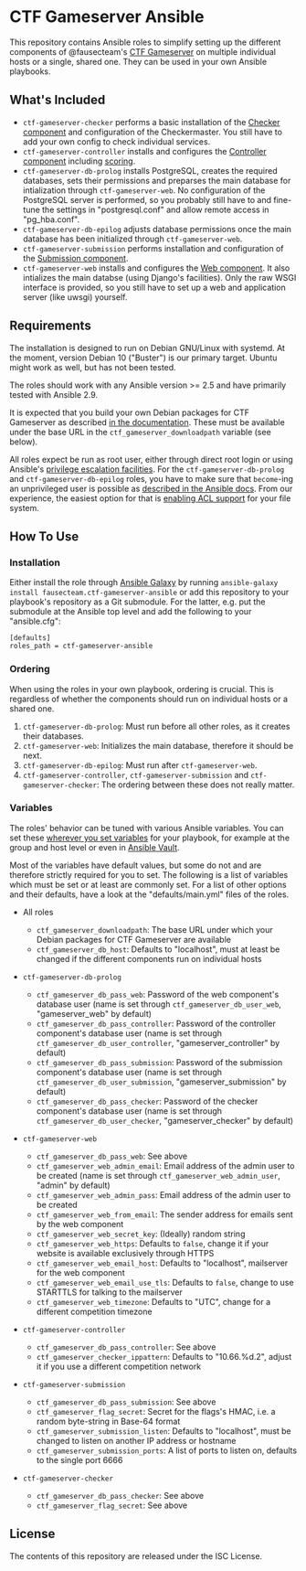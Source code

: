 CTF Gameserver Ansible
======================

This repository contains Ansible roles to simplify setting up the different components of @fausecteam's [CTF Gameserver](https://www.ctf-gameserver.org) on multiple individual hosts or a single, shared one. They can be used in your own Ansible playbooks.

What's Included
---------------
* `ctf-gameserver-checker` performs a basic installation of the [Checker component](https://www.ctf-gameserver.org/checker.html) and configuration of the Checkermaster. You still have to add your own config to check individual services.
* `ctf-gameserver-controller` installs and configures the [Controller component](https://www.ctf-gameserver.org/controller.html) including [scoring](TODO).
* `ctf-gameserver-db-prolog` installs PostgreSQL, creates the required databases, sets their permissions and preparses the main database for intialization through `ctf-gameserver-web`. No configuration of the PostgreSQL server is performed, so you probably still have to and fine-tune the settings in "postgresql.conf" and allow remote access in "pg_hba.conf".
* `ctf-gameserver-db-epilog` adjusts database permissions once the main database has been initialized through `ctf-gameserver-web`.
* `ctf-gameserver-submission` performs installation and configuration of the [Submission component](https://www.ctf-gameserver.org/flags.html#submission).
* `ctf-gameserver-web` installs and configures the [Web component](https://www.ctf-gameserver.org/web.html). It also intializes the main databse (using Django's facilities). Only the raw WSGI interface is provided, so you still have to set up a web and application server (like uwsgi) yourself.

Requirements
------------
The installation is designed to run on Debian GNU/Linux with systemd. At the moment, version Debian 10 ("Buster") is our primary target. Ubuntu might work as well, but has not been tested.

The roles should work with any Ansible version >= 2.5 and have primarily tested with Ansible 2.9.

It is expected that you build your own Debian packages for CTF Gameserver as described [in the documentation](TODO). These must be available under the base URL in the `ctf_gameserver_downloadpath` variable (see below).

All roles expect be run as root user, either through direct root login or using Ansible's [privilege escalation facilities](https://docs.ansible.com/ansible/2.4/become.html). For the `ctf-gameserver-db-prolog` and `ctf-gameserver-db-epilog` roles, you have to make sure that `become`-ing an unprivileged user is possible as [described in the Ansible docs](https://docs.ansible.com/ansible/2.4/become.html#becoming-an-unprivileged-user). From our experience, the easiest option for that is [enabling ACL support](https://help.ubuntu.com/community/FilePermissionsACLs#Enabling_ACLs_in_the_Filesystem) for your file system.

How To Use
----------
### Installation
Either install the role through [Ansible Galaxy](http://docs.ansible.com/ansible/latest/reference_appendices/galaxy.html) by running `ansible-galaxy install fausecteam.ctf-gameserver-ansible` or add this repository to your playbook's repository as a Git submodule. For the latter, e.g. put the submodule at the Ansible top level and add the following to your "ansible.cfg":

    [defaults]
    roles_path = ctf-gameserver-ansible

### Ordering
When using the roles in your own playbook, ordering is crucial. This is regardless of whether the components should run on individual hosts or a shared one.

1. `ctf-gameserver-db-prolog`: Must run before all other roles, as it creates their databases.
2. `ctf-gameserver-web`: Initializes the main database, therefore it should be next.
3. `ctf-gameserver-db-epilog`: Must run after `ctf-gameserver-web`.
4. `ctf-gameserver-controller`, `ctf-gameserver-submission` and `ctf-gameserver-checker`: The ordering between these does not really matter.

### Variables
The roles' behavior can be tuned with various Ansible variables. You can set these [wherever you set variables](https://docs.ansible.com/ansible/2.4/playbooks_variables.html#variable-precedence-where-should-i-put-a-variable) for your playbook, for example at the group and host level or even in [Ansible Vault](http://docs.ansible.com/ansible/2.4/vault.html).

Most of the variables have default values, but some do not and are therefore strictly required for you to set. The following is a list of variables which must be set or at least are commonly set. For a list of other options and their defaults, have a look at the "defaults/main.yml" files of the roles.

* All roles
    * `ctf_gameserver_downloadpath`: The  base URL under which your Debian packages for CTF Gameserver are available
    * `ctf_gameserver_db_host`: Defaults to "localhost", must at least be changed if the different components run on individual hosts

* `ctf-gameserver-db-prolog`
    * `ctf_gameserver_db_pass_web`: Password of the web component's database user (name is set through `ctf_gameserver_db_user_web`, "gameserver_web" by default)
    * `ctf_gameserver_db_pass_controller`: Password of the controller component's database user (name is set through `ctf_gameserver_db_user_controller`, "gameserver_controller" by default)
    * `ctf_gameserver_db_pass_submission`: Password of the submission component's database user (name is set through `ctf_gameserver_db_user_submission`, "gameserver_submission" by default)
    * `ctf_gameserver_db_pass_checker`: Password of the checker component's database user (name is set through `ctf_gameserver_db_user_checker`, "gameserver_checker" by default)

* `ctf-gameserver-web`
    * `ctf_gameserver_db_pass_web`: See above
    * `ctf_gameserver_web_admin_email`: Email address of the admin user to be created (name is set
      through `ctf_gameserver_web_admin_user`, "admin" by default)
    * `ctf_gameserver_web_admin_pass`: Email address of the admin user to be created
    * `ctf_gameserver_web_from_email`: The sender address for emails sent by the web component
    * `ctf_gameserver_web_secret_key`: (Ideally) random string
    * `ctf_gameserver_web_https`: Defaults to `false`, change it if your website is available exclusively through HTTPS
    * `ctf_gameserver_web_email_host`: Defaults to "localhost", mailserver for the web component
    * `ctf_gameserver_web_email_use_tls`: Defaults to `false`, change to use STARTTLS for talking to the mailserver
    * `ctf_gameserver_web_timezone`: Defaults to "UTC", change for a different competition timezone

* `ctf-gameserver-controller`
    * `ctf_gameserver_db_pass_controller`: See above
    * `ctf_gameserver_checker_ippattern`: Defaults to "10.66.%d.2", adjust it if you use a different competition network

* `ctf-gameserver-submission`
    * `ctf_gameserver_db_pass_submission`: See above
    * `ctf_gameserver_flag_secret`: Secret for the flags's HMAC, i.e. a random byte-string in Base-64 format
    * `ctf_gameserver_submission_listen`: Defaults to "localhost", must be changed to listen on another IP address or hostname
    * `ctf_gameserver_submission_ports`: A list of ports to listen on, defaults to the single port 6666

* `ctf-gameserver-checker`
    * `ctf_gameserver_db_pass_checker`: See above
    * `ctf_gameserver_flag_secret`: See above

License
-------
The contents of this repository are released under the ISC License.
